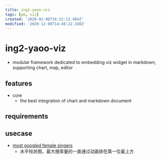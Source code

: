 ```yaml
---
title: ing2-yaoo-viz
tags: [pm, viz]
created: '2020-02-06T16:22:13.404Z'
modified: '2020-12-08T14:40:22.180Z'
---
```


# ing2-yaoo-viz

- modular framework dedicated to embedding viz widget in markdown, supporting chart, map, editor

## features

- core
  - the best integration of chart and markdown document

## requirements

## usecase

- [most googled female singers](https://www.youtube.com/watch?v=xjPrfxvFEFM)
  - 水平柱状图，最大搜索量的一直通过动画排在第一位最上方
